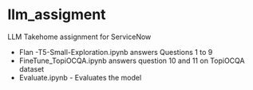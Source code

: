 # llm_assigment
LLM Takehome assignment for ServiceNow
- Flan -T5-Small-Exploration.ipynb answers Questions 1 to 9
- FineTune_TopiOCQA.ipynb answers question 10 and 11 on TopiOCQA dataset
- Evaluate.ipynb - Evaluates the model 

